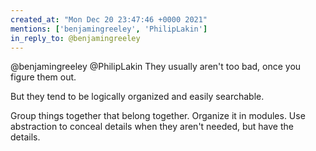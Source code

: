 ```yaml
---
created_at: "Mon Dec 20 23:47:46 +0000 2021"
mentions: ['benjamingreeley', 'PhilipLakin']
in_reply_to: @benjamingreeley
---
```


@benjamingreeley @PhilipLakin They usually aren't too bad, once you figure them out.

But they tend to be logically organized and easily searchable.

Group things together that belong together.  Organize it in modules. Use abstraction to conceal details when they aren't needed, but have the details.